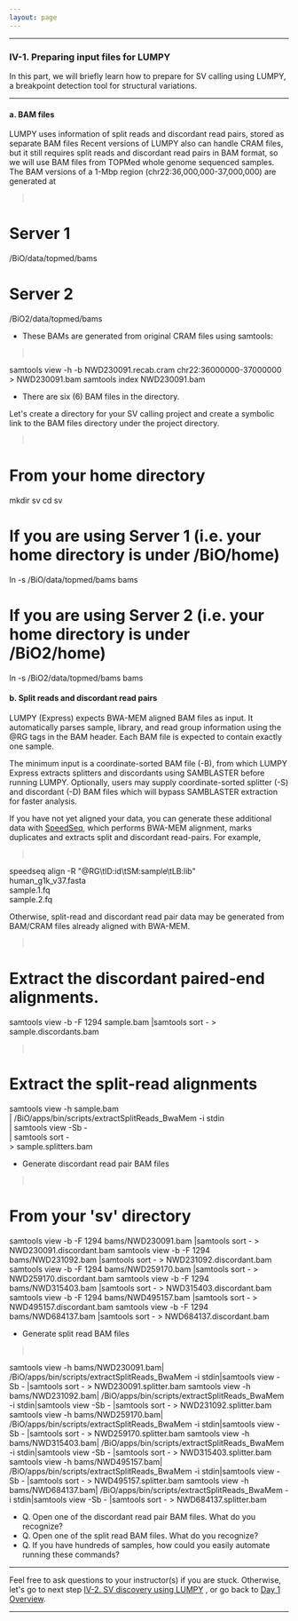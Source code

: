 ```yaml
---
layout: page
---
```


---

### IV-1.  Preparing input files for LUMPY

In this part, we will briefly learn how to prepare for SV calling using 
LUMPY, a breakpoint detection tool for structural variations.

---

#### a. BAM files 

LUMPY uses information of split reads and discordant read pairs, stored as separate BAM files
Recent versions of LUMPY also can handle CRAM files, but it still requires split reads and 
discordant read pairs in BAM format, so we will use BAM files from TOPMed whole genome sequenced
samples. The BAM versions of a 1-Mbp region (chr22:36,000,000-37,000,000) are generated at

> <pre>
# Server 1
/BiO/data/topmed/bams
# Server 2
/BiO2/data/topmed/bams
</pre>

- These BAMs are generated from original CRAM files using samtools:

> <pre>
samtools view -h -b NWD230091.recab.cram chr22:36000000-37000000  > NWD230091.bam
samtools index NWD230091.bam</pre>

- There are six (6) BAM files in the directory. 
 
Let's create a directory for your SV calling project and create a symbolic link 
to the BAM files directory under the project directory.

> <pre>
# From your home directory
mkdir sv
cd sv

# If you are using Server 1 (i.e. your home directory is under /BiO/home)
ln -s /BiO/data/topmed/bams bams 

# If you are using Server 2 (i.e. your home directory is under /BiO2/home)
ln -s /BiO2/data/topmed/bams bams
</pre>


#### b. Split reads and discordant read pairs

LUMPY (Express) expects BWA-MEM aligned BAM files as input.
It automatically parses sample, library, and read group information using the @RG
tags in the BAM header.
Each BAM file is expected to contain exactly one sample.

The minimum input is a coordinate-sorted BAM file (-B), from which LUMPY Express
extracts splitters and discordants using SAMBLASTER before running LUMPY.
Optionally, users may supply coordinate-sorted splitter (-S) and discordant (-D)
BAM files which will bypass SAMBLASTER extraction for faster analysis.

If you have not yet aligned your data, you can generate these additional data 
with [SpeedSeq](https://github.com/cc2qe/speedseq), which
performs BWA-MEM alignment, marks duplicates and extracts split and discordant
read-pairs. For example, 

> <pre>
speedseq align -R "@RG\tID:id\tSM:sample\tLB:lib" \
    human_g1k_v37.fasta \
    sample.1.fq \
    sample.2.fq </pre>

Otherwise, split-read and discordant read pair data may be generated from BAM/CRAM files 
already aligned with BWA-MEM.

> <pre>
# Extract the discordant paired-end alignments.
samtools view -b -F 1294 sample.bam |samtools sort - > sample.discordants.bam </pre>

> <pre>
# Extract the split-read alignments
samtools view -h sample.bam \
    | /BiO/apps/bin/scripts/extractSplitReads_BwaMem -i stdin \
    | samtools view -Sb - \
    | samtools sort -  \
	> sample.splitters.bam </pre>

- Generate discordant read pair BAM files
> <pre>
# From your 'sv' directory
samtools view -b -F 1294 bams/NWD230091.bam |samtools sort - > NWD230091.discordant.bam
samtools view -b -F 1294 bams/NWD231092.bam |samtools sort - > NWD231092.discordant.bam
samtools view -b -F 1294 bams/NWD259170.bam |samtools sort - > NWD259170.discordant.bam
samtools view -b -F 1294 bams/NWD315403.bam |samtools sort - > NWD315403.discordant.bam
samtools view -b -F 1294 bams/NWD495157.bam |samtools sort - > NWD495157.discordant.bam
samtools view -b -F 1294 bams/NWD684137.bam |samtools sort - > NWD684137.discordant.bam </pre>

- Generate split read BAM files
> <pre>
samtools view -h bams/NWD230091.bam| /BiO/apps/bin/scripts/extractSplitReads_BwaMem -i stdin|samtools view -Sb - |samtools sort - > NWD230091.splitter.bam
samtools view -h bams/NWD231092.bam| /BiO/apps/bin/scripts/extractSplitReads_BwaMem -i stdin|samtools view -Sb - |samtools sort - > NWD231092.splitter.bam
samtools view -h bams/NWD259170.bam| /BiO/apps/bin/scripts/extractSplitReads_BwaMem -i stdin|samtools view -Sb - |samtools sort - > NWD259170.splitter.bam
samtools view -h bams/NWD315403.bam| /BiO/apps/bin/scripts/extractSplitReads_BwaMem -i stdin|samtools view -Sb - |samtools sort - > NWD315403.splitter.bam
samtools view -h bams/NWD495157.bam| /BiO/apps/bin/scripts/extractSplitReads_BwaMem -i stdin|samtools view -Sb - |samtools sort - > NWD495157.splitter.bam
samtools view -h bams/NWD684137.bam| /BiO/apps/bin/scripts/extractSplitReads_BwaMem -i stdin|samtools view -Sb - |samtools sort - > NWD684137.splitter.bam</pre>

* Q. Open one of the discordant read pair BAM files. What do you recognize?
* Q. Open one of the split read BAM files. What do you recognize?
* Q. If you have hundreds of samples, how could you easily automate running these commands?

---

Feel free to ask questions to your instructor(s) if you are stuck. 
Otherwise, let's go to next step 
[IV-2. SV discovery using LUMPY](../class-material/day1-lumpy)
, or go back to [Day 1 Overview](../day1).

---
